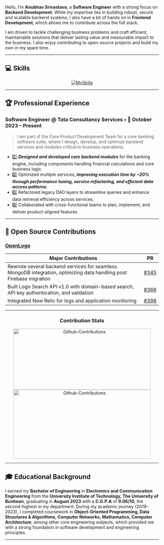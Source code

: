 Hello, I’m **Anubhav Srivastava**, a **Software Engineer** with a strong focus on **Backend Development**. While my expertise lies in building robust, secure and scalable backend systems, I also have a bit of hands on in **Frontend Development**, which allows me to contribute across the full stack.

I am driven to tackle challenging business problems and craft efficient, maintainable solutions that deliver lasting value and measurable impact to the business. I also enjoy contributing to open-source projects and build my own in my spare time.

---

## 💻 Skills
<div align="center">
  <a href="https://deltadynamo.github.io/">
    <img src="https://skillicons.dev/icons?i=java,spring,mysql,mongodb,aws,maven,eclipse,postman,js,ts,nodejs,express,vscode,jest,git,react&perline=8" alt="MySkills" />
  </a>
</div>

---

## 🏆 Professional Experience

### Software Engineer @ Tata Consultancy Services • 📅 October 2023 – Present  
 
> I am part of the Core Product Development Team for a core banking software suite, where I design, develop, and optimize backend services and modules critical to business operations.

* 1️⃣ ***Designed and developed core backend modules*** for the banking engine, including components handling financial calculations and core business logic.
* 2️⃣ Optimized multiple services, ***improving execution time by ~20% through performance tuning, service refactoring, and efficient data access patterns.***
* 3️⃣ Refactored legacy DAO layers to streamline queries and enhance data retrieval efficiency across services.
* 4️⃣ Collaborated with cross-functional teams to plan, implement, and deliver product-aligned features.

---

## 🔧 Open Source Contributions
### [OpenLogo](https://github.com/TeamShiksha/openlogo/pulls?q=is%3Apr+assignee%3ADeltaDynamo+is%3Aclosed)

| **Major Contributions**                                                                                     | **PR**                                                        |
| ----------------------------------------------------------------------------------------------------------- | ------------------------------------------------------------- |
| Rewrote several backend services for seamless MongoDB integration, optimizing data handling post Firebase migration | [#345](https://github.com/TeamShiksha/logoexecutive/pull/345) |
| Built Logo Search API v1.0 with domain-based search, API key authentication, and validation | [#366](https://github.com/TeamShiksha/logoexecutive/pull/366) |
| Integrated New Relic for logs and application monitoring | [#398](https://github.com/TeamShiksha/logoexecutive/pull/398) |

---

<div align="center">
  <h3>Contribution Stats</h3>
  <img src="https://github-readme-stats.vercel.app/api?username=DeltaDynamo&theme=blue-green&show_icons=true&hide_border=true&count_private=true&rank_icon=github" width="450" height="200" alt="Github-Contributions"/>
</div>
<div align="center">
  <img src="https://github-readme-streak-stats.herokuapp.com/?user=DeltaDynamo&theme=blue-green&hide_border=true" width="450" height="225" alt="Github-Contributions"/>
</div>

---

## 🎓 Educational Background

I earned my **Bachelor of Engineering** in **Electronics and Communication Engineering** from the **University Institute of Technology, The University of Burdwan**, graduating in **August 2023** with a **C.G.P.A** of **9.06/10**, the second-highest in my department. During my academic journey (2019–2023), I completed coursework in **Object-Oriented Programming, Data Structures & Algorithms, Computer Networks, Mathematics, Computer Architecture**, among other core engineering subjects, which provided me with a strong foundation in software development and engineering principles.

---
